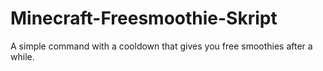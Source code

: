 # Minecraft-Freesmoothie-Skript
A simple command with a cooldown that gives you free smoothies after a while.
